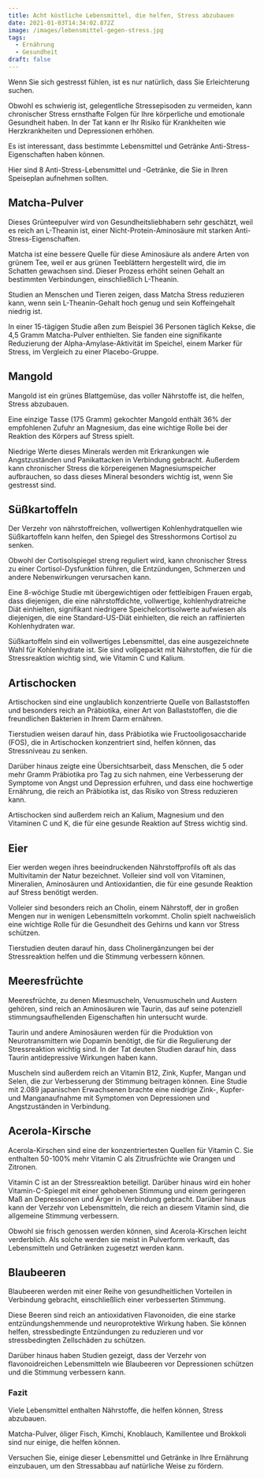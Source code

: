 ```yaml
---
title: Acht köstliche Lebensmittel, die helfen, Stress abzubauen
date: 2021-01-03T14:34:02.872Z
image: /images/lebensmittel-gegen-stress.jpg
tags:
  - Ernährung
  - Gesundheit
draft: false
---
```

Wenn Sie sich gestresst fühlen, ist es nur natürlich, dass Sie Erleichterung suchen.

Obwohl es schwierig ist, gelegentliche Stressepisoden zu vermeiden, kann chronischer Stress ernsthafte Folgen für Ihre körperliche und emotionale Gesundheit haben. In der Tat kann er Ihr Risiko für Krankheiten wie Herzkrankheiten und Depressionen erhöhen. 

Es ist interessant, dass bestimmte Lebensmittel und Getränke Anti-Stress-Eigenschaften haben können.

Hier sind 8 Anti-Stress-Lebensmittel und -Getränke, die Sie in Ihren Speiseplan aufnehmen sollten.

## Matcha-Pulver

Dieses Grünteepulver wird von Gesundheitsliebhabern sehr geschätzt, weil es reich an L-Theanin ist, einer Nicht-Protein-Aminosäure mit starken Anti-Stress-Eigenschaften.

Matcha ist eine bessere Quelle für diese Aminosäure als andere Arten von grünem Tee, weil er aus grünen Teeblättern hergestellt wird, die im Schatten gewachsen sind. Dieser Prozess erhöht seinen Gehalt an bestimmten Verbindungen, einschließlich L-Theanin.

Studien an Menschen und Tieren zeigen, dass Matcha Stress reduzieren kann, wenn sein L-Theanin-Gehalt hoch genug und sein Koffeingehalt niedrig ist.

In einer 15-tägigen Studie aßen zum Beispiel 36 Personen täglich Kekse, die 4,5 Gramm Matcha-Pulver enthielten. Sie fanden eine signifikante Reduzierung der Alpha-Amylase-Aktivität im Speichel, einem Marker für Stress, im Vergleich zu einer Placebo-Gruppe.

## Mangold

Mangold ist ein grünes Blattgemüse, das voller Nährstoffe ist, die helfen, Stress abzubauen.

Eine einzige Tasse (175 Gramm) gekochter Mangold enthält 36% der empfohlenen Zufuhr an Magnesium, das eine wichtige Rolle bei der Reaktion des Körpers auf Stress spielt.

Niedrige Werte dieses Minerals werden mit Erkrankungen wie Angstzuständen und Panikattacken in Verbindung gebracht. Außerdem kann chronischer Stress die körpereigenen Magnesiumspeicher aufbrauchen, so dass dieses Mineral besonders wichtig ist, wenn Sie gestresst sind.

## Süßkartoffeln

Der Verzehr von nährstoffreichen, vollwertigen Kohlenhydratquellen wie Süßkartoffeln kann helfen, den Spiegel des Stresshormons Cortisol zu senken.

Obwohl der Cortisolspiegel streng reguliert wird, kann chronischer Stress zu einer Cortisol-Dysfunktion führen, die Entzündungen, Schmerzen und andere Nebenwirkungen verursachen kann.

Eine 8-wöchige Studie mit übergewichtigen oder fettleibigen Frauen ergab, dass diejenigen, die eine nährstoffdichte, vollwertige, kohlenhydratreiche Diät einhielten, signifikant niedrigere Speichelcortisolwerte aufwiesen als diejenigen, die eine Standard-US-Diät einhielten, die reich an raffinierten Kohlenhydraten war.

Süßkartoffeln sind ein vollwertiges Lebensmittel, das eine ausgezeichnete Wahl für Kohlenhydrate ist. Sie sind vollgepackt mit Nährstoffen, die für die Stressreaktion wichtig sind, wie Vitamin C und Kalium.

## Artischocken

Artischocken sind eine unglaublich konzentrierte Quelle von Ballaststoffen und besonders reich an Präbiotika, einer Art von Ballaststoffen, die die freundlichen Bakterien in Ihrem Darm ernähren.

Tierstudien weisen darauf hin, dass Präbiotika wie Fructooligosaccharide (FOS), die in Artischocken konzentriert sind, helfen können, das Stressniveau zu senken.

Darüber hinaus zeigte eine Übersichtsarbeit, dass Menschen, die 5 oder mehr Gramm Präbiotika pro Tag zu sich nahmen, eine Verbesserung der Symptome von Angst und Depression erfuhren, und dass eine hochwertige Ernährung, die reich an Präbiotika ist, das Risiko von Stress reduzieren kann.

Artischocken sind außerdem reich an Kalium, Magnesium und den Vitaminen C und K, die für eine gesunde Reaktion auf Stress wichtig sind.

## Eier

Eier werden wegen ihres beeindruckenden Nährstoffprofils oft als das Multivitamin der Natur bezeichnet. Volleier sind voll von Vitaminen, Mineralien, Aminosäuren und Antioxidantien, die für eine gesunde Reaktion auf Stress benötigt werden.

Volleier sind besonders reich an Cholin, einem Nährstoff, der in großen Mengen nur in wenigen Lebensmitteln vorkommt. Cholin spielt nachweislich eine wichtige Rolle für die Gesundheit des Gehirns und kann vor Stress schützen.

Tierstudien deuten darauf hin, dass Cholinergänzungen bei der Stressreaktion helfen und die Stimmung verbessern können.

## Meeresfrüchte

Meeresfrüchte, zu denen Miesmuscheln, Venusmuscheln und Austern gehören, sind reich an Aminosäuren wie Taurin, das auf seine potenziell stimmungsaufhellenden Eigenschaften hin untersucht wurde.

Taurin und andere Aminosäuren werden für die Produktion von Neurotransmittern wie Dopamin benötigt, die für die Regulierung der Stressreaktion wichtig sind. In der Tat deuten Studien darauf hin, dass Taurin antidepressive Wirkungen haben kann.

Muscheln sind außerdem reich an Vitamin B12, Zink, Kupfer, Mangan und Selen, die zur Verbesserung der Stimmung beitragen können. Eine Studie mit 2.089 japanischen Erwachsenen brachte eine niedrige Zink-, Kupfer- und Manganaufnahme mit Symptomen von Depressionen und Angstzuständen in Verbindung.

## Acerola-Kirsche

Acerola-Kirschen sind eine der konzentriertesten Quellen für Vitamin C. Sie enthalten 50-100% mehr Vitamin C als Zitrusfrüchte wie Orangen und Zitronen.

Vitamin C ist an der Stressreaktion beteiligt. Darüber hinaus wird ein hoher Vitamin-C-Spiegel mit einer gehobenen Stimmung und einem geringeren Maß an Depressionen und Ärger in Verbindung gebracht. Darüber hinaus kann der Verzehr von Lebensmitteln, die reich an diesem Vitamin sind, die allgemeine Stimmung verbessern.

Obwohl sie frisch genossen werden können, sind Acerola-Kirschen leicht verderblich. Als solche werden sie meist in Pulverform verkauft, das Lebensmitteln und Getränken zugesetzt werden kann.

## Blaubeeren

Blaubeeren werden mit einer Reihe von gesundheitlichen Vorteilen in Verbindung gebracht, einschließlich einer verbesserten Stimmung.

Diese Beeren sind reich an antioxidativen Flavonoiden, die eine starke entzündungshemmende und neuroprotektive Wirkung haben. Sie können helfen, stressbedingte Entzündungen zu reduzieren und vor stressbedingten Zellschäden zu schützen.

Darüber hinaus haben Studien gezeigt, dass der Verzehr von flavonoidreichen Lebensmitteln wie Blaubeeren vor Depressionen schützen und die Stimmung verbessern kann.

### Fazit

Viele Lebensmittel enthalten Nährstoffe, die helfen können, Stress abzubauen.

Matcha-Pulver, öliger Fisch, Kimchi, Knoblauch, Kamillentee und Brokkoli sind nur einige, die helfen können.

Versuchen Sie, einige dieser Lebensmittel und Getränke in Ihre Ernährung einzubauen, um den Stressabbau auf natürliche Weise zu fördern.